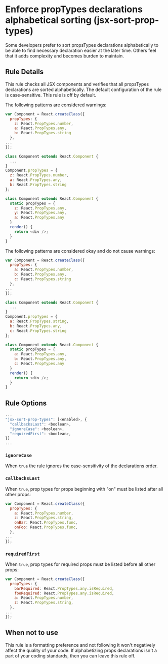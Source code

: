 # Enforce propTypes declarations alphabetical sorting (jsx-sort-prop-types)

Some developers prefer to sort propsTypes declarations alphabetically to be able to find necessary declaration easier at the later time. Others feel that it adds complexity and becomes burden to maintain.

## Rule Details

This rule checks all JSX components and verifies that all propsTypes declarations are sorted alphabetically.
The default configuration of the rule is case-sensitive.
This rule is off by default.

The following patterns are considered warnings:

```js
var Component = React.createClass({
  propTypes: {
    z: React.PropTypes.number,
    a: React.PropTypes.any,
    b: React.PropTypes.string
  },
...
});

class Component extends React.Component {
  ...
}
Component.propTypes = {
  z: React.PropTypes.number,
  a: React.PropTypes.any,
  b: React.PropTypes.string
};

class Component extends React.Component {
  static propTypes = {
    z: React.PropTypes.any,
    y: React.PropTypes.any,
    a: React.PropTypes.any
  }
  render() {
    return <div />;
  }
}
```

The following patterns are considered okay and do not cause warnings:

```js
var Component = React.createClass({
  propTypes: {
    a: React.PropTypes.number,
    b: React.PropTypes.any,
    c: React.PropTypes.string
  },
...
});

class Component extends React.Component {
  ...
}
Component.propTypes = {
  a: React.PropTypes.string,
  b: React.PropTypes.any,
  c: React.PropTypes.string
};

class Component extends React.Component {
  static propTypes = {
    a: React.PropTypes.any,
    b: React.PropTypes.any,
    c: React.PropTypes.any
  }
  render() {
    return <div />;
  }
}
```

## Rule Options

```js
...
"jsx-sort-prop-types": [<enabled>, {
  "callbacksLast": <boolean>,
  "ignoreCase": <boolean>,
  "requiredFirst": <boolean>,
}]
...
```

### `ignoreCase`

When `true` the rule ignores the case-sensitivity of the declarations order.

### `callbacksLast`

When `true`, prop types for props beginning with "on" must be listed after all other props:

```js
var Component = React.createClass({
  propTypes: {
    a: React.PropTypes.number,
    z: React.PropTypes.string,
    onBar: React.PropTypes.func,
    onFoo: React.PropTypes.func,
  },
...
});
```

### `requiredFirst`

When `true`, prop types for required props must be listed before all other props:

```js
var Component = React.createClass({
  propTypes: {
    barRequired: React.PropTypes.any.isRequired,
    fooRequired: React.PropTypes.any.isRequired,
    a: React.PropTypes.number,
    z: React.PropTypes.string,
  },
...
});
```

## When not to use

This rule is a formatting preference and not following it won't negatively affect the quality of your code. If alphabetizing props declarations isn't a part of your coding standards, then you can leave this rule off.
